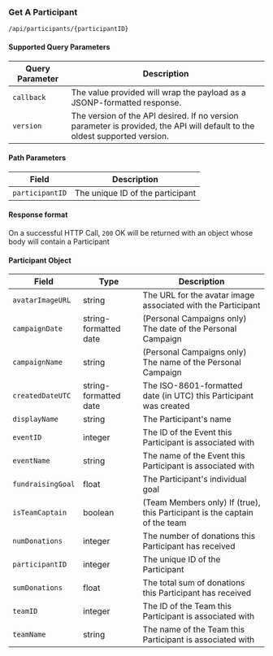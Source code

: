 ### Get A Participant
`/api/participants/{participantID}`
#### Supported Query Parameters

| Query Parameter | Description |
|---|---|
| `callback` | The value provided will wrap the payload as a JSONP-formatted response. |
| `version` |The version of the API desired. If no version parameter is provided, the API will default to the oldest supported version. |

#### Path Parameters

| Field | Description |
|---|---|
| `participantID` | The unique ID of the participant |

#### Response format
On a successful HTTP Call, `200` OK will be returned with an object whose body will contain a Participant

#### Participant Object

| Field | Type | Description |
|---|---|---|
| `avatarImageURL` | string | The URL for the avatar image associated with the Participant |
| `campaignDate` | string-formatted date | (Personal Campaigns only) The date of the Personal Campaign |
| `campaignName` | string | (Personal Campaigns only) The name of the Personal Campaign |
| `createdDateUTC` | string-formatted date | The ISO-8601-formatted date (in UTC) this Participant was created |
| `displayName` | string|The Participant's name |
| `eventID` | integer | The ID of the Event this Participant is associated with |
| `eventName` | string | The name of the Event this Participant is associated with |
| `fundraisingGoal` | float | The Participant's individual goal |
| `isTeamCaptain` | boolean | (Team Members only) If (true), this Participant is the captain of the team |
| `numDonations` | integer | The number of donations this Participant has received |
| `participantID` | integer | The unique ID of the Participant |
| `sumDonations` | float | The total sum of donations this Participant has received |
| `teamID` | integer | The ID of the Team this Participant is associated with |
| `teamName` | string | The name of the Team this Participant is associated with |
